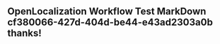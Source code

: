 <properties
ms.topic="hero-topic"
ms.test1="hero-topic"
ms.test2="test"/>


## OpenLocalization Workflow Test MarkDown cf380066-427d-404d-be44-e43ad2303a0b thanks!



<!--HONumber=Jul16_HO2-->


